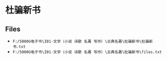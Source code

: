 # 杜骗新书

## Files

- `F:/5000G电子书\I01-文学（小说 诗歌 名著 写作）\古典名著\杜骗新书\杜骗新书.txt`
- `F:/5000G电子书\I01-文学（小说 诗歌 名著 写作）\古典名著\杜骗新书\files.txt`
